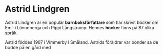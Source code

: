 # Astrid Lindgren
Astrid Lindgren är en populär **barnboksförfattare** som har skrivit böcker om Emil i Lönneberga och Pippi Långstrump. Hennes **böcker** finns på 87 olika språk.

Astrid föddes 1907 i Vimmerby i Småland. Astrids föräldrar var bönder sa de bodde på en gård med

<!--stackedit_data:
eyJoaXN0b3J5IjpbLTQ1Mjk2MTc0M119
-->